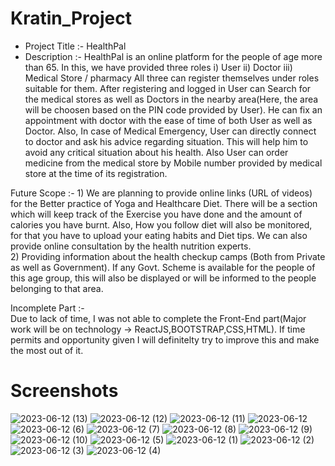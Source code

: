 # Kratin_Project
- Project Title :- HealthPal
- Description :-
                HealthPal is an online platform for the people of age more than 65. In this, we have provided three roles 
                i) User
                ii) Doctor
                iii) Medical Store / pharmacy
                All three can register themselves under roles suitable for them. After registering and logged in User can Search for the medical stores as well as Doctors in the nearby area(Here, the area will be choosen based on the PIN code provided by User). He can fix an appointment with doctor with the ease of time of both User as well as Doctor. Also, In case of Medical Emergency, User can directly connect to doctor and ask his advice regarding situation. This will help him to avoid any critical situation about his health.
               Also User can order medicine from the medical store by Mobile number provided by medical store at the time of its registration. 

Future Scope :-
              1) We are planning to provide online links (URL of videos) for the Better practice of Yoga and Healthcare Diet. There will be a section which will keep track of the Exercise you have done and the amount of calories you have burnt. Also, How you follow diet will also be monitored, for that you have to upload your eating habits and Diet tips. We can also provide online consultation by the health nutrition experts.  
              2) Providing information about the health checkup camps (Both from Private as well as Government). If any Govt. Scheme is available for the people of this age group, this will also be displayed or will be informed to the people belonging to that area.
              
Incomplete Part :-              
                  Due to lack of time, I was not able to complete the Front-End part(Major work will be on technology -> ReactJS,BOOTSTRAP,CSS,HTML). If time permits and opportunity given I will definitelty try to improve this and make the most out of it.
# Screenshots


![2023-06-12 (13)](https://github.com/Akandy786/Kratin_Project/assets/136361122/9394fab2-b522-4424-a905-9aa31561cfba)
![2023-06-12 (12)](https://github.com/Akandy786/Kratin_Project/assets/136361122/ab83f4f7-3631-4c71-ab0f-aa34d05b61de)
![2023-06-12 (11)](https://github.com/Akandy786/Kratin_Project/assets/136361122/38c42fc8-c5e5-4590-a4db-ebb26f081448)
![2023-06-12](https://github.com/Akandy786/Kratin_Project/assets/136361122/53869f5c-78d6-42eb-910e-91f90f461f9b)
![2023-06-12 (6)](https://github.com/Akandy786/Kratin_Project/assets/136361122/e23b0c5c-c3cb-461c-97e3-f5796812d6a8)
![2023-06-12 (7)](https://github.com/Akandy786/Kratin_Project/assets/136361122/74c2dea5-d9c7-48a4-9e95-9b73c6c3a824)
![2023-06-12 (8)](https://github.com/Akandy786/Kratin_Project/assets/136361122/8085b456-a066-4ebb-8bcd-b7bbb813138b)
![2023-06-12 (9)](https://github.com/Akandy786/Kratin_Project/assets/136361122/a3acc908-2397-472d-9448-2cdca393e072)
![2023-06-12 (10)](https://github.com/Akandy786/Kratin_Project/assets/136361122/623cdd38-05f2-4817-acb9-1e91c1d254eb)
![2023-06-12 (5)](https://github.com/Akandy786/Kratin_Project/assets/136361122/83771c32-a7f0-4e6c-bf5d-55f838ed438f)
![2023-06-12 (1)](https://github.com/Akandy786/Kratin_Project/assets/136361122/30185412-a87f-4a74-b3c1-8b153221b266)
![2023-06-12 (2)](https://github.com/Akandy786/Kratin_Project/assets/136361122/ba0cb70f-468f-4ab1-8fdf-fb0ae134b03e)
![2023-06-12 (3)](https://github.com/Akandy786/Kratin_Project/assets/136361122/3afeb791-bc93-46ea-a07d-a15eda2e63bd)
![2023-06-12 (4)](https://github.com/Akandy786/Kratin_Project/assets/136361122/53da0f22-cd3d-4e35-b6c5-654a8ef1a8c0)

